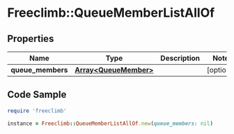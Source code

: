# Freeclimb::QueueMemberListAllOf

## Properties

Name | Type | Description | Notes
------------ | ------------- | ------------- | -------------
**queue_members** | [**Array&lt;QueueMember&gt;**](QueueMember.md) |  | [optional] 

## Code Sample

```ruby
require 'freeclimb'

instance = Freeclimb::QueueMemberListAllOf.new(queue_members: nil)
```


